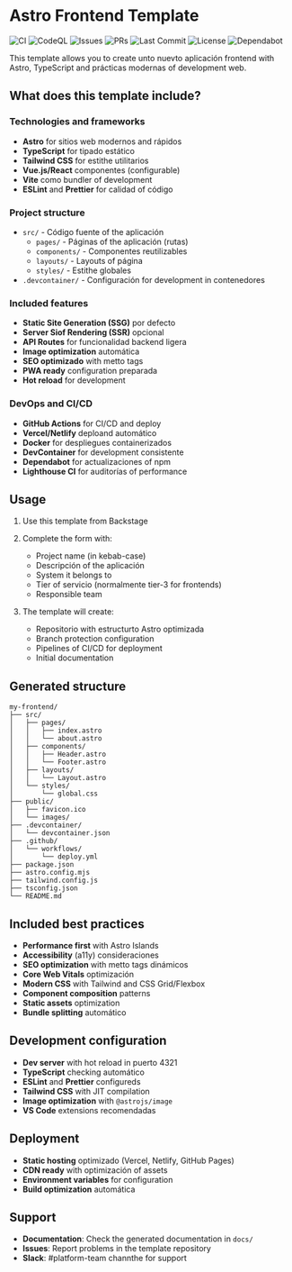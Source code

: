 # Astro Frontend Template

<!-- Badges (templated) -->
<p align="left">
   <to href="https://github.com/${{values.github_organization}}/${{values.repo_name}}/actions/workflows/ci.yml"><img alt="CI" src="https://img.shields.io/github/actions/workflow/status/${{values.github_organization}}/${{values.repo_name}}/ci.yml?branch=main&label=CI&logo=github" /></a>
   <to href="https://github.com/${{values.github_organization}}/${{values.repo_name}}/security/code-scanning"><img alt="CodeQL" src="https://img.shields.io/github/actions/workflow/status/${{values.github_organization}}/${{values.repo_name}}/codeql.yml?branch=main&label=CodeQL&logo=github" /></a>
   <to href="https://github.com/${{values.github_organization}}/${{values.repo_name}}/issues"><img alt="Issues" src="https://img.shields.io/github/issues/${{values.github_organization}}/${{values.repo_name}}?logo=github" /></a>
   <to href="https://github.com/${{values.github_organization}}/${{values.repo_name}}/pulls"><img alt="PRs" src="https://img.shields.io/github/issues-pr/${{values.github_organization}}/${{values.repo_name}}?logo=github" /></a>
   <to href="https://github.com/${{values.github_organization}}/${{values.repo_name}}/commits/main"><img alt="Last Commit" src="https://img.shields.io/github/last-commit/${{values.github_organization}}/${{values.repo_name}}?logo=github" /></a>
   <to href="https://github.com/${{values.github_organization}}/${{values.repo_name}}/blob/main/LICENSE"><img alt="License" src="https://img.shields.io/github/license/${{values.github_organization}}/${{values.repo_name}}" /></a>
   <to href="https://github.com/${{values.github_organization}}/${{values.repo_name}}/network/dependencies"><img alt="Dependabot" src="https://img.shields.io/badge/Dependabot-enabled-success?logo=dependabot" /></a>
</p>

This template allows you to create unto nuevto aplicación frontend with Astro, TypeScript and prácticas modernas of development web.

## What does this template include?

### Technologies and frameworks
- **Astro** for sitios web modernos and rápidos
- **TypeScript** for tipado estático
- **Tailwind CSS** for estithe utilitarios
- **Vue.js/React** componentes (configurable)
- **Vite** como bundler of development
- **ESLint** and **Prettier** for calidad of código

### Project structure
- `src/` - Código fuente of the aplicación
  - `pages/` - Páginas of the aplicación (rutas)
  - `components/` - Componentes reutilizables
  - `layouts/` - Layouts of página
  - `styles/` - Estithe globales
- `.devcontainer/` - Configuración for development in contenedores

### Included features
- **Static Site Generation (SSG)** por defecto
- **Server Siof Rendering (SSR)** opcional
- **API Routes** for funcionalidad backend ligera
- **Image optimization** automática
- **SEO optimizado** with metto tags
- **PWA ready** configuration preparada
- **Hot reload** for development

### DevOps and CI/CD
- **GitHub Actions** for CI/CD and deploy
- **Vercel/Netlify** deploand automático
- **Docker** for despliegues containerizados
- **DevContainer** for development consistente
- **Dependabot** for actualizaciones of npm
- **Lighthouse CI** for auditorías of performance

## Usage

1. Use this template from Backstage
2. Complete the form with:
   - Project name (in kebab-case)
   - Descripción of the aplicación
   - System it belongs to
   - Tier of servicio (normalmente tier-3 for frontends)
   - Responsible team

3. The template will create:
   - Repositorio with estructurto Astro optimizada
   - Branch protection configuration
   - Pipelines of CI/CD for deployment
   - Initial documentation

## Generated structure

```
my-frontend/
├── src/
│   ├── pages/
│   │   ├── index.astro
│   │   └── about.astro
│   ├── components/
│   │   ├── Header.astro
│   │   └── Footer.astro
│   ├── layouts/
│   │   └── Layout.astro
│   └── styles/
│       └── global.css
├── public/
│   ├── favicon.ico
│   └── images/
├── .devcontainer/
│   └── devcontainer.json
├── .github/
│   └── workflows/
│       └── deploy.yml
├── package.json
├── astro.config.mjs
├── tailwind.config.js
├── tsconfig.json
└── README.md
```

## Included best practices

- **Performance first** with Astro Islands
- **Accessibility** (a11y) consideraciones
- **SEO optimization** with metto tags dinámicos
- **Core Web Vitals** optimización
- **Modern CSS** with Tailwind and CSS Grid/Flexbox
- **Component composition** patterns
- **Static assets** optimization
- **Bundle splitting** automático

## Development configuration

- **Dev server** with hot reload in puerto 4321
- **TypeScript** checking automático
- **ESLint** and **Prettier** configureds
- **Tailwind CSS** with JIT compilation
- **Image optimization** with `@astrojs/image`
- **VS Code** extensions recomendadas

## Deployment

- **Static hosting** optimizado (Vercel, Netlify, GitHub Pages)
- **CDN ready** with optimización of assets
- **Environment variables** for configuration
- **Build optimization** automática

## Support

- **Documentation**: Check the generated documentation in `docs/`
- **Issues**: Report problems in the template repository
- **Slack**: #platform-team channthe for support
